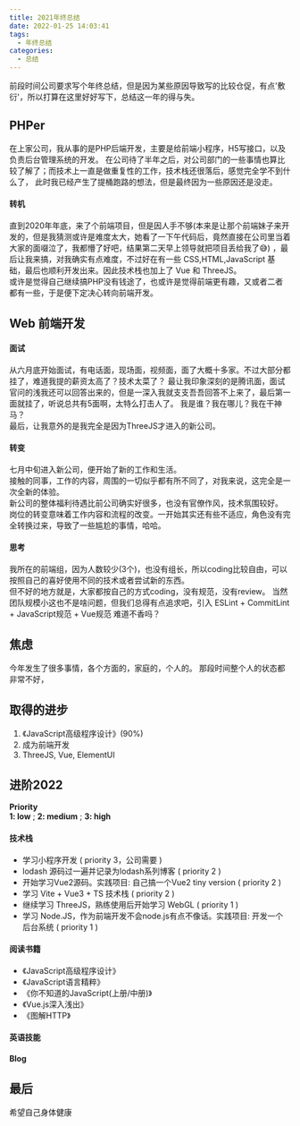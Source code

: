 ```yaml
---
title: 2021年终总结
date: 2022-01-25 14:03:41
tags:
  - 年终总结
categories:
  - 总结
---
```



前段时间公司要求写个年终总结，但是因为某些原因导致写的比较仓促，有点'敷衍'，所以打算在这里好好写下，总结这一年的得与失。

## PHPer

在上家公司，我从事的是PHP后端开发，主要是给前端小程序，H5写接口，以及负责后台管理系统的开发。 
在公司待了半年之后，对公司部门的一些事情也算比较了解了；而技术上一直是做重复性的工作，技术栈还很落后，感觉完全学不到什么了，
此时我已经产生了提桶跑路的想法，但是最终因为一些原因还是没走。

#### 转机

直到2020年年底，来了个前端项目，但是因人手不够(本来是让那个前端妹子来开发的，但是我猜测或许是难度太大，她看了一下午代码后，竟然直接在公司里当着大家的面啜泣了，我都懵了好吧，结果第二天早上领导就把项目丢给我了😅)
，最后让我来搞，对我确实有点难度，不过好在有一些 CSS,HTML,JavaScript 基础，最后也顺利开发出来。因此技术栈也加上了 Vue 和 ThreeJS。  
或许是觉得自己继续搞PHP没有钱途了，也或许是觉得前端更有趣，又或者二者都有一些，于是便下定决心转向前端开发。

## Web 前端开发

#### 面试

从六月底开始面试，有电话面，现场面，视频面，面了大概十多家。不过大部分都挂了，难道我提的薪资太高了？技术太菜了？ 
最让我印象深刻的是腾讯面，面试官问的浅我还可以回答出来的，但是一深入我就支支吾吾回答不上来了，最后第一面就挂了，听说总共有5面啊，太特么打击人了。
我是谁？我在哪儿？我在干神马？  
最后，让我意外的是我完全是因为ThreeJS才进入的新公司。

#### 转变

七月中旬进入新公司，便开始了新的工作和生活。  
接触的同事，工作的内容，周围的一切似乎都有所不同了，对我来说，这完全是一次全新的体验。  
新公司的整体福利待遇比前公司确实好很多，也没有官僚作风，技术氛围较好。  
岗位的转变意味着工作内容和流程的改变。一开始其实还有些不适应，角色没有完全转换过来，导致了一些尴尬的事情，哈哈。  

#### 思考

我所在的前端组，因为人数较少(3个)，也没有组长，所以coding比较自由，可以按照自己的喜好使用不同的技术或者尝试新的东西。  
但不好的地方就是，大家都按自己的方式coding，没有规范，没有review。
当然团队规模小这也不是啥问题，但我们总得有点追求吧，引入 ESLint + CommitLint + JavaScript规范 + Vue规范 难道不香吗？

## 焦虑

今年发生了很多事情，各个方面的，家庭的，个人的。
那段时间整个人的状态都非常不好，

## 取得的进步

1. 《JavaScript高级程序设计》(90%)
2. 成为前端开发
3. ThreeJS, Vue, ElementUI

## 进阶2022

**Priority**  
**1: low** ; **2: medium** ; **3: high**

#### 技术栈

+ 学习小程序开发 ( priority 3，公司需要 )
+ lodash 源码过一遍并记录为lodash系列博客 ( priority 2 )
+ 开始学习Vue2源码。实践项目: 自己搞一个Vue2 tiny version ( priority 2 )
+ 学习 Vite + Vue3 + TS 技术栈 ( priority 2 )
+ 继续学习 ThreeJS，熟练使用后开始学习 WebGL ( priority 1 )
+ 学习 Node.JS，作为前端开发不会node.js有点不像话。实践项目: 开发一个后台系统 ( priority 1 )

#### 阅读书籍

+ 《JavaScript高级程序设计》
+ 《JavaScript语言精粹》
+ 《你不知道的JavaScript(上册/中册)》
+ 《Vue.js深入浅出》
+ 《图解HTTP》

#### 英语技能

#### Blog

## 最后

希望自己身体健康
